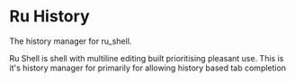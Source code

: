 Ru History
=========

The history manager for ru\_shell.

Ru Shell is shell with multiline editing built prioritising pleasant use. This is it's history manager for primarily for allowing history based tab completion
